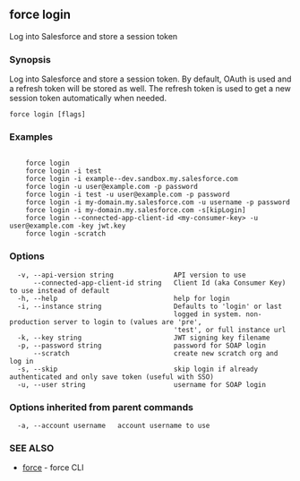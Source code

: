 ## force login

Log into Salesforce and store a session token

### Synopsis

Log into Salesforce and store a session token.  By default, OAuth is
used and a refresh token will be stored as well.  The refresh token is used
to get a new session token automatically when needed.

```
force login [flags]
```

### Examples

```

    force login
    force login -i test
    force login -i example--dev.sandbox.my.salesforce.com
    force login -u user@example.com -p password
    force login -i test -u user@example.com -p password
    force login -i my-domain.my.salesforce.com -u username -p password
    force login -i my-domain.my.salesforce.com -s[kipLogin]
    force login --connected-app-client-id <my-consumer-key> -u user@example.com -key jwt.key
    force login -scratch

```

### Options

```
  -v, --api-version string               API version to use
      --connected-app-client-id string   Client Id (aka Consumer Key) to use instead of default
  -h, --help                             help for login
  -i, --instance string                  Defaults to 'login' or last
                                         logged in system. non-production server to login to (values are 'pre',
                                         'test', or full instance url
  -k, --key string                       JWT signing key filename
  -p, --password string                  password for SOAP login
      --scratch                          create new scratch org and log in
  -s, --skip                             skip login if already authenticated and only save token (useful with SSO)
  -u, --user string                      username for SOAP login
```

### Options inherited from parent commands

```
  -a, --account username   account username to use
```

### SEE ALSO

* [force](force.md)	 - force CLI

